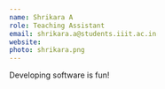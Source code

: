 ```yaml
---
name: Shrikara A
role: Teaching Assistant
email: shrikara.a@students.iiit.ac.in
website:
photo: shrikara.png
---
```


Developing software is fun!
